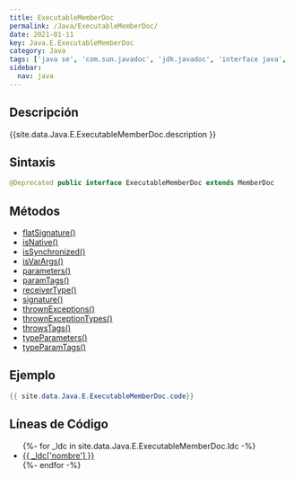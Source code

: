 ```yaml
---
title: ExecutableMemberDoc
permalink: /Java/ExecutableMemberDoc/
date: 2021-01-11
key: Java.E.ExecutableMemberDoc
category: Java
tags: ['java se', 'com.sun.javadoc', 'jdk.javadoc', 'interface java', 'Java 1.2']
sidebar: 
  nav: java
---
```


## Descripción
{{site.data.Java.E.ExecutableMemberDoc.description }}

## Sintaxis
~~~java
@Deprecated public interface ExecutableMemberDoc extends MemberDoc
~~~

## Métodos
* [flatSignature()](/Java/ExecutableMemberDoc/flatSignature)
* [isNative()](/Java/ExecutableMemberDoc/isNative)
* [isSynchronized()](/Java/ExecutableMemberDoc/isSynchronized)
* [isVarArgs()](/Java/ExecutableMemberDoc/isVarArgs)
* [parameters()](/Java/ExecutableMemberDoc/parameters)
* [paramTags()](/Java/ExecutableMemberDoc/paramTags)
* [receiverType()](/Java/ExecutableMemberDoc/receiverType)
* [signature()](/Java/ExecutableMemberDoc/signature)
* [thrownExceptions()](/Java/ExecutableMemberDoc/thrownExceptions)
* [thrownExceptionTypes()](/Java/ExecutableMemberDoc/thrownExceptionTypes)
* [throwsTags()](/Java/ExecutableMemberDoc/throwsTags)
* [typeParameters()](/Java/ExecutableMemberDoc/typeParameters)
* [typeParamTags()](/Java/ExecutableMemberDoc/typeParamTags)

## Ejemplo
~~~java
{{ site.data.Java.E.ExecutableMemberDoc.code}}
~~~

## Líneas de Código
<ul>
{%- for _ldc in site.data.Java.E.ExecutableMemberDoc.ldc -%}
   <li>
       <a href="{{_ldc['url'] }}">{{ _ldc['nombre'] }}</a>
   </li>
{%- endfor -%}
</ul>
